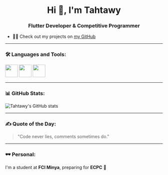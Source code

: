 <h1 align="center">Hi 👋, I'm Tahtawy</h1>
<h3 align="center">Flutter Developer & Competitive Programmer</h3>

- 👨‍💻 Check out my projects on [my GitHub](https://github.com/tahtawy)

---

### 🛠️ Languages and Tools:
<p align="left">
  <img src="https://cdn.jsdelivr.net/gh/devicons/devicon/icons/flutter/flutter-original.svg" width="40" />
  <img src="https://cdn.jsdelivr.net/gh/devicons/devicon/icons/dart/dart-original.svg" width="40" />
  <img src="https://cdn.jsdelivr.net/gh/devicons/devicon/icons/cplusplus/cplusplus-original.svg" width="40" />
</p>

---

### 📊 GitHub Stats:
![Tahtawy's GitHub stats](https://github-readme-stats.vercel.app/api?username=tahtawy&show_icons=true&theme=tokyonight)

---

### ✍️ Quote of the Day:
> "Code never lies, comments sometimes do."

---

### 🕶 Personal:
I'm a student at **FCI Minya**, preparing for **ECPC** 🚀
